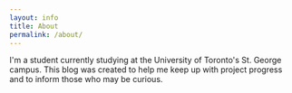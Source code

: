 ```yaml
---
layout: info
title: About
permalink: /about/
---
```


I'm a student currently studying at the University of Toronto's St. George campus. This blog was created to help me keep up with project progress and to inform those who may be curious.